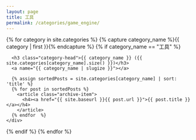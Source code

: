 ```yaml
---
layout: page
title: 工具
permalink: /categories/game_engine/
---
```

<div id="archives">
{% for category in site.categories %}
  {% capture category_name %}{{ category | first }}{% endcapture %}
  {% if category_name == "工具" %}
    <div class="archive-group">
      <div id="#{{ category_name | slugize }}"></div>
      <p></p>

      <h3 class="category-head">{{ category_name }} ({{ site.categories[category_name].size() }})</h3>
      <a name="{{ category_name | slugize }}"></a>

      {% assign sortedPosts = site.categories[category_name] | sort: 'title' %}
      {% for post in sortedPosts %}
        <article class="archive-item">
          <h4><a href="{{ site.baseurl }}{{ post.url }}">{{ post.title }}</a></h4>
        </article>
      {% endfor  %}
    </div>
  {% endif %}
{% endfor %}
</div>